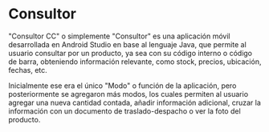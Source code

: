 # Consultor
"Consultor CC" o simplemente "Consultor" es una aplicación móvil desarrollada en Android Studio en base al lenguaje Java, que permite al usuario consultar por un producto, ya sea con su código interno o código de barra, obteniendo información relevante, como stock, precios, ubicación, fechas, etc.

Inicialmente ese era el único "Modo" o función de la aplicación, pero posteriormente se agregaron más modos, los cuales permiten al usuario agregar una nueva cantidad contada, añadir información adicional, cruzar la información con un documento de traslado-despacho o ver la foto del producto.
